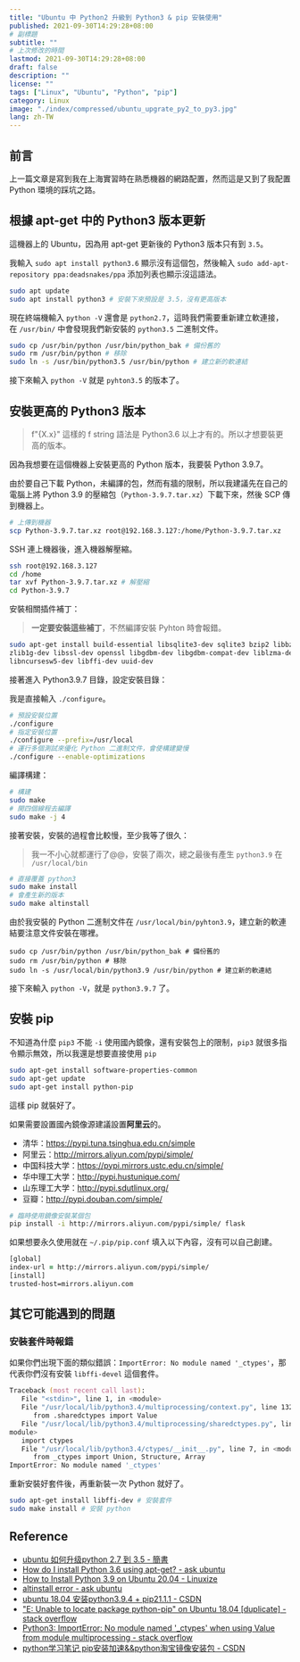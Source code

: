 ```yaml
---
title: "Ubuntu 中 Python2 升級到 Python3 & pip 安裝使用"
published: 2021-09-30T14:29:28+08:00
# 副標題
subtitle: ""
# 上次修改的時間
lastmod: 2021-09-30T14:29:28+08:00
draft: false
description: ""
license: ""
tags: ["Linux", "Ubuntu", "Python", "pip"]
category: Linux
image: "./index/compressed/ubuntu_upgrate_py2_to_py3.jpg"
lang: zh-TW
---
```


## 前言

上一篇文章是寫到我在上海實習時在熟悉機器的網路配置，然而這是又到了我配置 Python 環境的踩坑之路。

## 根據 apt-get 中的 Python3 版本更新

這機器上的 Ubuntu，因為用 apt-get 更新後的 Python3 版本只有到 `3.5`。

我輸入 `sudo apt install python3.6` 顯示沒有這個包，然後輸入 `sudo add-apt-repository ppa:deadsnakes/ppa` 添加列表也顯示沒這語法。

```zsh
sudo apt update
sudo apt install python3 # 安裝下來預設是 3.5，沒有更高版本
```

現在終端機輸入 `python -V` 還會是 `python2.7`，這時我們需要重新建立軟連接，在 `/usr/bin/` 中會發現我們新安裝的 `python3.5` 二進制文件。

```zsh
sudo cp /usr/bin/python /usr/bin/python_bak # 備份舊的
sudo rm /usr/bin/python # 移除
sudo ln -s /usr/bin/python3.5 /usr/bin/python # 建立新的軟連結
```
接下來輸入 `python -V` 就是 `pyhton3.5` 的版本了。

## 安裝更高的 Python3 版本

> f"{X.x}" 這樣的 f string 語法是 Python3.6 以上才有的。所以才想要裝更高的版本。

因為我想要在這個機器上安裝更高的 Python 版本，我要裝 Python 3.9.7。

由於要自己下載 Python，未編譯的包，然而有牆的限制，所以我建議先在自己的電腦上將 Python 3.9 的壓縮包（`Python-3.9.7.tar.xz`）下載下來，然後 SCP 傳到機器上。

```zsh
# 上傳到機器
scp Python-3.9.7.tar.xz root@192.168.3.127:/home/Python-3.9.7.tar.xz
```

SSH 連上機器後，進入機器解壓縮。

```zsh
ssh root@192.168.3.127
cd /home
tar xvf Python-3.9.7.tar.xz # 解壓縮
cd Python-3.9.7
```

安裝相關插件補丁：

> **一定要安裝這些補丁**，不然編譯安裝 Pyhton 時會報錯。

```zsh
sudo apt-get install build-essential libsqlite3-dev sqlite3 bzip2 libbz2-dev \
zlib1g-dev libssl-dev openssl libgdbm-dev libgdbm-compat-dev liblzma-dev libreadline-dev \
libncursesw5-dev libffi-dev uuid-dev
```

接著進入 Python3.9.7 目錄，設定安裝目錄：

我是直接輸入 `./configure`。

```zsh
# 預設安裝位置
./configure
# 指定安裝位置
./configure --prefix=/usr/local
# 運行多個測試來優化 Python 二進制文件，會使構建變慢
./configure --enable-optimizations
```

編譯構建：

```zsh
# 構建
sudo make
# 開四個線程去編譯
sudo make -j 4
```

接著安裝，安裝的過程會比較慢，至少我等了很久：

> 我一不小心就都運行了@@，安裝了兩次，總之最後有產生 `python3.9` 在 `/usr/local/bin`

```zsh
# 直接覆蓋 python3
sudo make install
# 會產生新的版本
sudo make altinstall
```

由於我安裝的 Python 二進制文件在 `/usr/local/bin/pyhton3.9`，建立新的軟連結要注意文件安裝在哪裡。

```
sudo cp /usr/bin/python /usr/bin/python_bak # 備份舊的
sudo rm /usr/bin/python # 移除
sudo ln -s /usr/local/bin/python3.9 /usr/bin/python # 建立新的軟連結
```

接下來輸入 `python -V`，就是 `python3.9.7` 了。

## 安裝 pip

不知道為什麼 `pip3` 不能 `-i` 使用國內鏡像，還有安裝包上的限制，`pip3` 就很多指令顯示無效，所以我還是想要直接使用 `pip`

```zsh
sudo apt-get install software-properties-common
sudo apt-get update
sudo apt-get install python-pip
```

這樣 pip 就裝好了。

如果需要設置國內鏡像源建議設置**阿里云**的。

- 清华：https://pypi.tuna.tsinghua.edu.cn/simple
- 阿里云：http://mirrors.aliyun.com/pypi/simple/
- 中国科技大学：https://pypi.mirrors.ustc.edu.cn/simple/
- 华中理工大学：http://pypi.hustunique.com/
- 山东理工大学：http://pypi.sdutlinux.org/
- 豆瓣：http://pypi.douban.com/simple/

```zsh
# 臨時使用鏡像安裝某個包
pip install -i http://mirrors.aliyun.com/pypi/simple/ flask
```

如果想要永久使用就在 `~/.pip/pip.conf` 填入以下內容，沒有可以自己創建。

```zsh
[global]
index-url = http://mirrors.aliyun.com/pypi/simple/
[install]
trusted-host=mirrors.aliyun.com
```

## 其它可能遇到的問題

### 安裝套件時報錯

如果你們出現下面的類似錯誤：`ImportError: No module named '_ctypes'`，那代表你們沒有安裝 `libffi-devel` 這個套件。

```zsh
Traceback (most recent call last):
   File "<stdin>", line 1, in <module>
   File "/usr/local/lib/python3.4/multiprocessing/context.py", line 132, in Value
      from .sharedctypes import Value
   File "/usr/local/lib/python3.4/multiprocessing/sharedctypes.py", line 10, in <
module>
   import ctypes
   File "/usr/local/lib/python3.4/ctypes/__init__.py", line 7, in <module>
      from _ctypes import Union, Structure, Array
ImportError: No module named '_ctypes'
```

重新安裝好套件後，再重新裝一次 Python 就好了。

```zsh
sudo apt-get install libffi-dev # 安裝套件
sudo make install # 安裝 python
```

## Reference

- [ubuntu 如何升级python 2.7 到 3.5 - 簡書](https://www.jianshu.com/p/2262cbe52b3c)
- [How do I install Python 3.6 using apt-get? - ask ubuntu](https://askubuntu.com/questions/865554/how-do-i-install-python-3-6-using-apt-get)
- [How to Install Python 3.9 on Ubuntu 20.04 - Linuxize](https://linuxize.com/post/how-to-install-python-3-9-on-ubuntu-20-04/)
- [altinstall error - ask ubuntu](https://askubuntu.com/questions/1047445/altinstall-error)
- [ubuntu 18.04 安装python3.9.4 + pip21.1.1 - CSDN](https://blog.csdn.net/zyklbr/article/details/116355040)
- ["E: Unable to locate package python-pip" on Ubuntu 18.04 [duplicate] - stack overflow](https://stackoverflow.com/questions/55422929/e-unable-to-locate-package-python-pip-on-ubuntu-18-04)
- [Python3: ImportError: No module named '_ctypes' when using Value from module multiprocessing - stack overflow](https://stackoverflow.com/questions/27022373/python3-importerror-no-module-named-ctypes-when-using-value-from-module-mul)
- [python学习笔记 pip安装加速&&python淘宝镜像安装包 - CSDN](https://blog.csdn.net/a12355556/article/details/108307340)